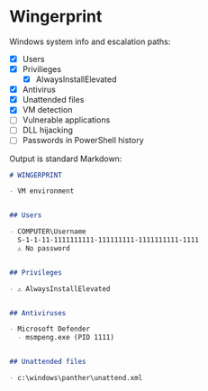# Wingerprint

Windows system info and escalation paths:

- [x] Users
- [x] Privilieges
  - [x] ​AlwaysInstallElevated
- [x] Antivirus
- [x] Unattended files
- [x] VM detection
- [ ] Vulnerable applications
- [ ] DLL hijacking
- [ ] Passwords in PowerShell history

Output is standard Markdown:

```md
# WINGERPRINT

- VM environment


## Users

- COMPUTER\Username
  S-1-1-11-1111111111-111111111-1111111111-1111
  ⚠️ No password


## Privileges

- ⚠️ AlwaysInstallElevated


## Antiviruses

- Microsoft Defender
  - msmpeng.exe (PID 1111)


## Unattended files

- c:\windows\panther\unattend.xml
```